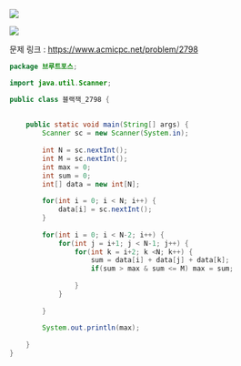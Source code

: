 ![](https://user-images.githubusercontent.com/74396651/155674880-fa6cf1c1-13f4-4b55-9e1e-2661a0dfb3a0.png)

![](https://user-images.githubusercontent.com/74396651/155674914-309ae8d5-85f9-453e-8e5c-3369026e4d2f.png)

문제 링크 : https://www.acmicpc.net/problem/2798

```java
package 브루트포스;

import java.util.Scanner;

public class 블랙잭_2798 {
	
	
	public static void main(String[] args) {
		Scanner sc = new Scanner(System.in);
		
		int N = sc.nextInt();
		int M = sc.nextInt();
		int max = 0;
		int sum = 0;
		int[] data = new int[N];
		
		for(int i = 0; i < N; i++) {
			data[i] = sc.nextInt();
		}
		
		for(int i = 0; i < N-2; i++) {
			for(int j = i+1; j < N-1; j++) {
				for(int k = i+2; k <N; k++) {
					sum = data[i] + data[j] + data[k];
					if(sum > max & sum <= M) max = sum;
					
				}
			}
			
		}
		
		System.out.println(max);
	
	}
}
```
